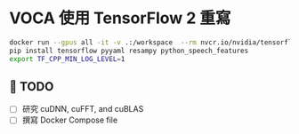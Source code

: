 # VOCA 使用 TensorFlow 2 重寫

```sh
docker run --gpus all -it -v .:/workspace  --rm nvcr.io/nvidia/tensorflow:24.09-tf2-py3 bash
pip install tensorflow pyyaml resampy python_speech_features
export TF_CPP_MIN_LOG_LEVEL=1
```

## 🎯 TODO

- [ ] 研究 cuDNN, cuFFT, and cuBLAS
- [ ] 撰寫 Docker Compose file
